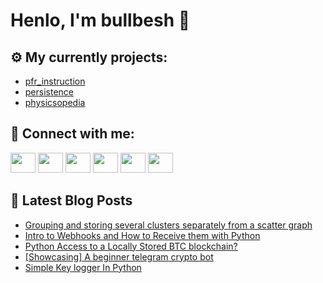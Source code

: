 # Henlo, I'm bullbesh 👋

## ⚙️ My currently projects:
- [pfr_instruction](https://github.com/bullbesh/pfr_instruction)
- [persistence](https://github.com/bullbesh/persistence)
- [physicsopedia](https://github.com/bullbesh/physicsopedia)

## 🔎 Connect with me:
[<img height="32" width="40" src="https://cdn.jsdelivr.net/npm/simple-icons@v5/icons/telegram.svg" />](https://t.me/bullbesh)
[<img height="32" width="40" src="https://cdn.jsdelivr.net/npm/simple-icons@v5/icons/vk.svg" />](https://vk.com/bullbesh)
[<img height="32" width="40" src="https://cdn.jsdelivr.net/npm/simple-icons@v5/icons/twitter.svg" />](https://twitter.com/bullbesh1)
[<img height="32" width="40" src="https://cdn.jsdelivr.net/npm/simple-icons@v5/icons/instagram.svg" />](https://www.instagram.com/bullbesh)
[<img height="32" width="40" src="https://cdn.jsdelivr.net/npm/simple-icons@v5/icons/reddit.svg" />](https://www.reddit.com/user/bullbesh)
[<img height="32" width="40" src="https://cdn.jsdelivr.net/npm/simple-icons@v5/icons/youtube.svg" />](https://www.youtube.com/channel/UCtfjRs6uzgq5mfm8S06WTcg)

## 📕 Latest Blog Posts
<!-- BLOG-POST-LIST:START -->
- [Grouping and storing several clusters separately from a scatter graph](https://www.reddit.com/r/Python/comments/qgd826/grouping_and_storing_several_clusters_separately/)
- [Intro to Webhooks and How to Receive them with Python](https://www.reddit.com/r/Python/comments/qgbaiz/intro_to_webhooks_and_how_to_receive_them_with/)
- [Python Access to a Locally Stored BTC blockchain?](https://www.reddit.com/r/Python/comments/qg9qzz/python_access_to_a_locally_stored_btc_blockchain/)
- [[Showcasing] A beginner telegram crypto bot](https://www.reddit.com/r/Python/comments/qg8uz2/showcasing_a_beginner_telegram_crypto_bot/)
- [Simple Key logger In Python](https://www.reddit.com/r/Python/comments/qg8g5r/simple_key_logger_in_python/)
<!-- BLOG-POST-LIST:END -->
